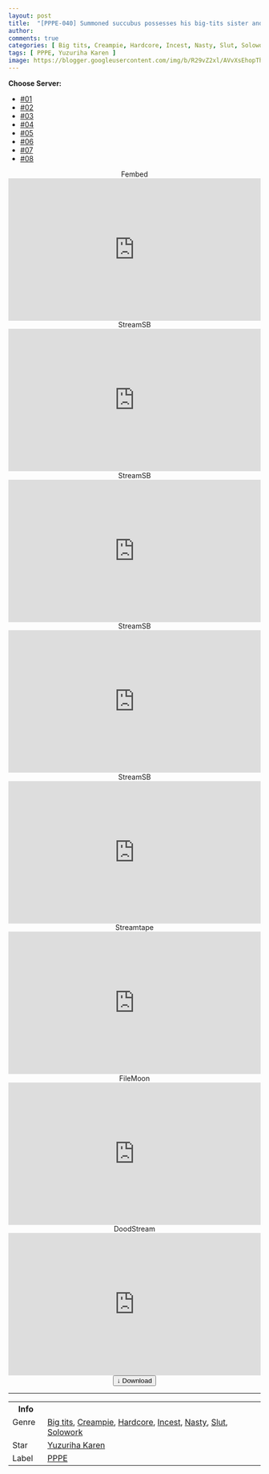 ```yaml
---
layout: post
title:  "[PPPE-040] Summoned succubus possesses his big-tits sister and it sparks a daily creampie sperm-extraction sex life – Karen Yuzuriha"
author: 
comments: true
categories: [ Big tits, Creampie, Hardcore, Incest, Nasty, Slut, Solowork ]
tags: [ PPPE, Yuzuriha Karen ]
image: https://blogger.googleusercontent.com/img/b/R29vZ2xl/AVvXsEhopThH1HcUfTAUUFDDZ7crf-Roz29zu9MNFt_t7GpKKQHLgZ27exztPKQKfFG1nbYEAElkLYr_7lEshlhlZ1EjP8F2K5aHAaPBPBgFiU9jIELFbCtVM2v36IfE79WAr4AulxsAHVZutu6y_r1NGOVSvDEFxdeg5ZAkOWv8mpgmtZ4pZ4xGVnB1Ufkt/s1600/pppe040pl.jpg
---
```


<div id="utb">
<b>Choose Server:</b>
<ul id="udltb">
<li><a href="#tab1">#01</a></li>
<li><a href="#tab2">#02</a></li>
<li><a href="#tab3">#03</a></li>
<li><a href="#tab4">#04</a></li>
<li><a href="#tab5">#05</a></li>
<li><a href="#tab6">#06</a></li>
<li><a href="#tab7">#07</a></li>
<li><a href="#tab8">#08</a></li>
</ul>
<div id="udlctn">
<div id="tab1">
<!--- #01 Start --->
<center>Fembed</center>
<div style="padding-bottom:56.25%; position:relative; display:block; width: 100%">
  <iframe width="100%" height="100%"
    src="https://watchjavnow.xyz/v/pzl5gum62qk7dm2"
    frameborder="0" allowfullscreen="" style="position:absolute; top:0; left: 0">
  </iframe>
</div>
<!--- #01 End --->
</div>
<div id="tab2">
<!--- #02 Start --->
<center>StreamSB</center>
<div style="padding-bottom:56.25%; position:relative; display:block; width: 100%">
  <iframe width="100%" height="100%"
    src="https://javside.com/e/ejpgts2p9atz.html"
    frameborder="0" allowfullscreen="" style="position:absolute; top:0; left: 0">
  </iframe>
</div>
<!--- #02 End --->
</div>
<div id="tab3">
<!--- #03 Start --->
<center>StreamSB</center>
<div style="padding-bottom:56.25%; position:relative; display:block; width: 100%">
  <iframe width="100%" height="100%"
    src="https://sbfull.com/e/4vv75khycw6x.html"
    frameborder="0" allowfullscreen="" style="position:absolute; top:0; left: 0">
  </iframe>
</div>
<!--- #03 End --->
</div>
<div id="tab4">
<!--- #04 Start --->
<center>StreamSB</center>
<div style="padding-bottom:56.25%; position:relative; display:block; width: 100%">
  <iframe width="100%" height="100%"
    src="https://streamsb.net/e/g28txoryh3ag.html"
    frameborder="0" allowfullscreen="" style="position:absolute; top:0; left: 0">
  </iframe>
</div>
<!--- #04 End --->
</div>
<div id="tab5">
<!--- #05 Start --->
<center>StreamSB</center>
<div style="padding-bottom:56.25%; position:relative; display:block; width: 100%">
  <iframe width="100%" height="100%"
    src="https://streamsb.net/e/fx7d8kx07qmb.html"
    frameborder="0" allowfullscreen="" style="position:absolute; top:0; left: 0">
  </iframe>
</div>
<!--- #05 End --->
</div>
<div id="tab6">
<!--- #06 Start --->
<center>Streamtape</center>
<div style="padding-bottom:56.25%; position:relative; display:block; width: 100%">
  <iframe width="100%" height="100%"
    src="https://streamtape.com/e/09rDx1XW4jublpQ"
    frameborder="0" allowfullscreen="" style="position:absolute; top:0; left: 0">
  </iframe>
</div>
<!--- #06 End --->
</div>
<div id="tab7">
<!--- #07 Start --->
<center>FileMoon</center>
<div style="padding-bottom:56.25%; position:relative; display:block; width: 100%">
  <iframe width="100%" height="100%"
    src="https://filemoon.sx/e/xerbc1qghwkr"
    frameborder="0" allowfullscreen="" style="position:absolute; top:0; left: 0">
  </iframe>
</div>
<!--- #07 End --->
</div>
<div id="tab8">
<!--- #08 Start --->
<center>DoodStream</center>
<div style="padding-bottom:56.25%; position:relative; display:block; width: 100%">
  <iframe width="100%" height="100%"
    src="https://dood.ws/e/wynpziahoc59i6g1znb9vcls4rsi6ru"
    frameborder="0" allowfullscreen="" style="position:absolute; top:0; left: 0">
  </iframe>
</div>
<!--- #08 End --->
</div>
</div>
</div>

<center>
<a href="/d/pppe-040">
<button class="btn btn-outline-dark py-2 px-5 d-block w-100 show-comments"><b>&darr;</b> Download</button>
</a>
</center>
<hr />
<table>
  <tr>
    <th>Info</th>
  </tr>
  <tr>
    <td>Genre &nbsp;</td>
    <td> <a href="/categories#Big-tits">Big tits</a>, <a href="/categories#Creampie">Creampie</a>, <a href="/categories#Hardcore">Hardcore</a>, <a href="/categories#Incest">Incest</a>, <a href="/categories#Nasty">Nasty</a>, <a href="/categories#Slut">Slut</a>, <a href="/categories#Solowork">Solowork</a></td>
  </tr>
  <tr>
    <td>Star</td>
    <td> <a href="/tags#Yuzuriha-Karen">Yuzuriha Karen</a></td>
  </tr>
  <tr>
    <td>Label</td>
    <td> <a href="/tags#PPPE">PPPE</a></td>
  </tr>
</table>
